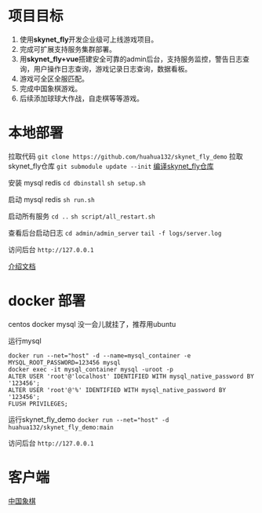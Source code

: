 
# 项目目标
1. 使用**skynet_fly**开发企业级可上线游戏项目。
2. 完成可扩展支持服务集群部署。
3. 用**skynet_fly+vue**搭建安全可靠的admin后台，支持服务监控，警告日志查询，用户操作日志查询，游戏记录日志查询，数据看板。
4. 游戏可全区全服匹配。
5. 完成中国象棋游戏。
6. 后续添加球球大作战，自走棋等等游戏。

# 本地部署
拉取代码
`git clone https://github.com/huahua132/skynet_fly_demo`
拉取skynet_fly仓库
`git submodule update --init`
[编译skynet_fly仓库](https://huahua132.github.io/2023/02/25/skynet_fly_word/word_1/C_builder/)

安装 mysql redis
`cd dbinstall`
`sh setup.sh`

启动 mysql redis
`sh run.sh`

启动所有服务
`cd ..`
`sh script/all_restart.sh`

查看后台启动日志
`cd admin/admin_server`
`tail -f logs/server.log`

访问后台
`http://127.0.0.1`

[介绍文档](https://huahua132.github.io/2024/02/17/think/skynet_fly_demo/)

# docker 部署
centos docker mysql 没一会儿就挂了，推荐用ubuntu

运行mysql
```shell
docker run --net="host" -d --name=mysql_container -e MYSQL_ROOT_PASSWORD=123456 mysql
docker exec -it mysql_container mysql -uroot -p
ALTER USER 'root'@'localhost' IDENTIFIED WITH mysql_native_password BY '123456';
ALTER USER 'root'@'%' IDENTIFIED WITH mysql_native_password BY '123456';
FLUSH PRIVILEGES;
```

运行skynet_fly_demo
`docker run --net="host" -d huahua132/skynet_fly_demo:main`

访问后台
`http://127.0.0.1`

# 客户端
[中国象棋](https://github.com/huahua132/chinesechess)
